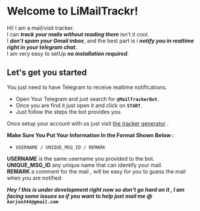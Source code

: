# Welcome to LiMailTrackr!

Hi! I am a mail/visit tracker. <br>
I can ***track your mails without reading them*** isn't it cool.<br>
I ***don't spam your Gmail inbox***,
 and the best part is i ***notify you in realtime right in your telegram chat***.<br>
I am very easy to setUp ***no installation required***.


## Let's get you started
You just need to have Telegram to receive realtime notifications.

- Open Your Telegram and just search for **`@MailTrackerBot`**.
- Once you are find it just open it and click on **`START`**.
- Just follow the steps the bot provides you.

Once setup your account with us just visit   [the tracker generator](http://arjun344.pythonanywhere.com/) .

**Make Sure You Put Your Information In the Format Shown Below :**
- `USERNAME / UNIQUE_MSG_ID / REMARK`

**USERNAME** is the same username you provided to the bot.<br>
**UNIQUE_MSG_ID** any unique name that can identify your mail.<br>
**REMARK** a comment for the mail , will be easy for you to guess the mail when you are notified

***Hey !  this is under development right now so don't go hard on it , I am facing some issues so if you want to help just mail me @ `karjun344@gmail.com`***
